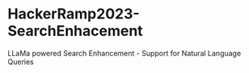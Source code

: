 # HackerRamp2023-SearchEnhacement
LLaMa powered Search Enhancement - Support for Natural Language Queries

